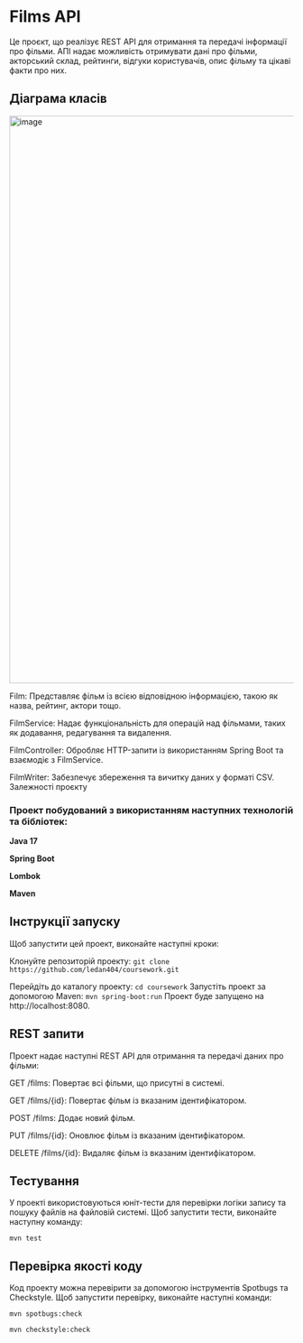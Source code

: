 # Films API

Це проєкт, що реалізує REST API для отримання та передачі інформації про фільми. АПІ надає можливість отримувати дані про фільми, акторський склад, рейтинги, відгуки користувачів, опис фільму та цікаві факти про них.

## Діаграма класів
<img width="1006" alt="image" src="https://github.com/ledan404/coursework/assets/55048747/4605ec8a-22eb-4de7-934b-32806eea8708">


Film: Представляє фільм із всією відповідною інформацією, такою як назва, рейтинг, актори тощо.

FilmService: Надає функціональність для операцій над фільмами, таких як додавання, редагування та видалення.

FilmController: Обробляє HTTP-запити із використанням Spring Boot та взаємодіє з FilmService.

FilmWriter: Забезпечує збереження та вичитку даних у форматі CSV.
Залежності проєкту

### Проект побудований з використанням наступних технологій та бібліотек:

**Java 17**

**Spring Boot**

**Lombok**

**Maven**

## Інструкції запуску

Щоб запустити цей проект, виконайте наступні кроки:

Клонуйте репозиторій проекту:
`git clone https://github.com/ledan404/coursework.git`

Перейдіть до каталогу проекту:
`cd coursework`
Запустіть проект за допомогою Maven:
`mvn spring-boot:run`
Проект буде запущено на http://localhost:8080.

## REST запити

Проект надає наступні REST API для отримання та передачі даних про фільми:

GET /films: Повертає всі фільми, що присутні в системі.

GET /films/{id}: Повертає фільм із вказаним ідентифікатором.

POST /films: Додає новий фільм.

PUT /films/{id}: Оновлює фільм із вказаним ідентифікатором.

DELETE /films/{id}: Видаляє фільм із вказаним ідентифікатором.

## Тестування

 У проекті використовуються юніт-тести для перевірки логіки запису та пошуку файлів на файловій системі. Щоб запустити тести, виконайте наступну команду:

`mvn test`

## Перевірка якості коду

Код проекту можна перевірити за допомогою інструментів Spotbugs та Checkstyle. Щоб запустити перевірку, виконайте наступні команди:

`mvn spotbugs:check`

`mvn checkstyle:check`
